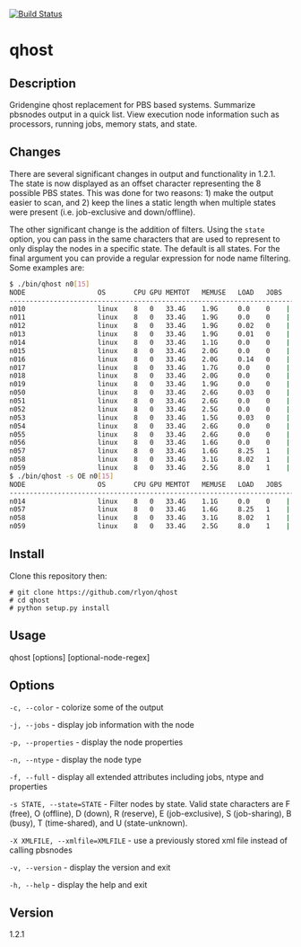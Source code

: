 [![Build Status](https://travis-ci.org/rlyon/qhost.svg?branch=master)](https://travis-ci.org/rlyon/qhost)

# qhost

## Description
Gridengine qhost replacement for PBS based systems. Summarize pbsnodes output in a quick list. View execution node information such as processors, running jobs, memory stats, and state.

## Changes
There are several significant changes in output and functionality in 1.2.1.  The state is now displayed as an offset character representing the 8 possible PBS states.  This was done for two reasons: 1) make the output easier to scan, and 2) keep the lines a static length when multiple states were present (i.e. job-exclusive and down/offline).  

The other significant change is the addition of filters.  Using the ```state``` option, you can pass in the same characters that are used to represent to only display the nodes in a specific state.  The default is all states.  For the final argument you can provide a regular expression for node name filtering.  Some examples are:

```sh
$ ./bin/qhost n0[15]
NODE                  OS       CPU GPU MEMTOT   MEMUSE   LOAD   JOBS   STATE
-------------------------------------------------------------------------------
n010                  linux    8   0   33.4G    1.9G     0.0    0    | F
n011                  linux    8   0   33.4G    1.9G     0.0    0    | F
n012                  linux    8   0   33.4G    1.9G     0.02   0    | F
n013                  linux    8   0   33.4G    1.9G     0.01   0    | F
n014                  linux    8   0   33.4G    1.1G     0.0    0    |  O
n015                  linux    8   0   33.4G    2.0G     0.0    0    | F
n016                  linux    8   0   33.4G    2.0G     0.14   0    | F
n017                  linux    8   0   33.4G    1.7G     0.0    0    | F
n018                  linux    8   0   33.4G    2.0G     0.0    0    | F
n019                  linux    8   0   33.4G    1.9G     0.0    0    | F
n050                  linux    8   0   33.4G    2.6G     0.03   0    | F
n051                  linux    8   0   33.4G    2.6G     0.0    0    | F
n052                  linux    8   0   33.4G    2.5G     0.0    0    | F
n053                  linux    8   0   33.4G    1.5G     0.03   0    | F
n054                  linux    8   0   33.4G    2.6G     0.0    0    | F
n055                  linux    8   0   33.4G    2.6G     0.0    0    | F
n056                  linux    8   0   33.4G    1.6G     0.0    0    | F
n057                  linux    8   0   33.4G    1.6G     8.25   1    |     E
n058                  linux    8   0   33.4G    3.1G     8.02   1    |     E
n059                  linux    8   0   33.4G    2.5G     8.0    1    |     E
$ ./bin/qhost -s OE n0[15]
NODE                  OS       CPU GPU MEMTOT   MEMUSE   LOAD   JOBS   STATE
-------------------------------------------------------------------------------
n014                  linux    8   0   33.4G    1.1G     0.0    0    |  O
n057                  linux    8   0   33.4G    1.6G     8.25   1    |     E
n058                  linux    8   0   33.4G    3.1G     8.02   1    |     E
n059                  linux    8   0   33.4G    2.5G     8.0    1    |     E
```

## Install

Clone this repository then:

    # git clone https://github.com/rlyon/qhost
    # cd qhost
    # python setup.py install

## Usage

qhost \[options\] \[optional-node-regex\]

## Options

```-c, --color``` - colorize some of the output

```-j, --jobs``` - display job information with the node

```-p, --properties``` - display the node properties

```-n, --ntype``` - display the node type

```-f, --full``` - display all extended attributes including jobs, ntype and properties

```-s STATE, --state=STATE``` - Filter nodes by state. Valid state characters are F (free), O (offline), D (down), R (reserve), E (job-exclusive), S (job-sharing), B (busy), T (time-shared), and U (state-unknown).

```-X XMLFILE, --xmlfile=XMLFILE``` - use a previously stored xml file instead of calling pbsnodes

```-v, --version``` - display the version and exit

```-h, --help``` - display the help and exit

## Version
1.2.1
